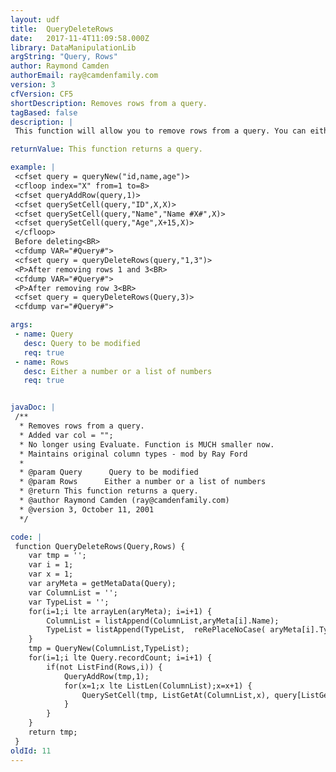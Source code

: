 ```yaml
---
layout: udf
title:  QueryDeleteRows
date:   2017-11-4T11:09:58.000Z
library: DataManipulationLib
argString: "Query, Rows"
author: Raymond Camden
authorEmail: ray@camdenfamily.com
version: 3
cfVersion: CF5
shortDescription: Removes rows from a query.
tagBased: false
description: |
 This function will allow you to remove rows from a query. You can either remove one row or a list of rows.

returnValue: This function returns a query.

example: |
 <cfset query = queryNew("id,name,age")>
 <cfloop index="X" from=1 to=8>
 <cfset queryAddRow(query,1)>
 <cfset querySetCell(query,"ID",X,X)>
 <cfset querySetCell(query,"Name","Name #X#",X)>
 <cfset querySetCell(query,"Age",X+15,X)>
 </cfloop>
 Before deleting<BR>
 <cfdump VAR="#Query#">
 <cfset query = queryDeleteRows(query,"1,3")>
 <P>After removing rows 1 and 3<BR>
 <cfdump VAR="#Query#">
 <P>After removing row 3<BR>
 <cfset query = queryDeleteRows(Query,3)>
 <cfdump var="#Query#">

args:
 - name: Query
   desc: Query to be modified
   req: true
 - name: Rows
   desc: Either a number or a list of numbers
   req: true


javaDoc: |
 /**
  * Removes rows from a query.
  * Added var col = "";
  * No longer using Evaluate. Function is MUCH smaller now.
  * Maintains original column types - mod by Ray Ford
  * 
  * @param Query      Query to be modified 
  * @param Rows      Either a number or a list of numbers 
  * @return This function returns a query. 
  * @author Raymond Camden (ray@camdenfamily.com) 
  * @version 3, October 11, 2001 
  */

code: |
 function QueryDeleteRows(Query,Rows) {
    var tmp = '';
    var i = 1;
    var x = 1;    
    var aryMeta = getMetaData(Query);
    var ColumnList = '';    	
    var TypeList = '';   
    for(i=1;i lte arrayLen(aryMeta); i=i+1) {
        ColumnList = listAppend(ColumnList,aryMeta[i].Name);
        TypeList = listAppend(TypeList,  reRePlaceNoCase( aryMeta[i].TypeName ,'^INT$','Integer')   );
    }
    tmp = QueryNew(ColumnList,TypeList);
    for(i=1;i lte Query.recordCount; i=i+1) {
        if(not ListFind(Rows,i)) {
            QueryAddRow(tmp,1);
            for(x=1;x lte ListLen(ColumnList);x=x+1) {
                QuerySetCell(tmp, ListGetAt(ColumnList,x), query[ListGetAt(ColumnList,x)][i]);
            }
        }
    }
    return tmp;
 }
oldId: 11
---
```


